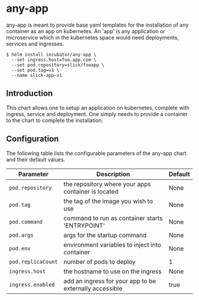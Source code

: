 # any-app

any-app is meant to provide base yaml templates for the installation of any container as an app on kubernetes. An 'app' is any application or microservice which in the kubernetes space would need deployments, services and ingresses. 

```console
$ helm install incubator/any-app \
  --set ingress.host=foo.app.com \
  --set pod.repository=slick/fooapp \
  --set pod.tag=v1 \
  --name slick-app-v1
```

## Introduction

This chart allows one to setup an application on kubernetes, complete with ingress, service and deployment. One simply needs to provide a container to the chart to complete the installation.


## Configuration

The following table lists the configurable parameters of the any-app chart and their default values.

Parameter | Description | Default
--- | --- | ---
`pod.repository` | the repository where your apps container is located | None
`pod.tag` | the tag of the image you wish to use | None
`pod.command` | command to run as container starts 'ENTRYPOINT' | None
`pod.args` | args for the startup command | None
`pod.env` | environment variables to inject into container | None 
`pod.replicaCount` | number of pods to deploy | 1 
`ingress.host` | the hostname to use on the ingress | None
`ingress.enabled` | add an ingress for your app to be externally accessible | true
